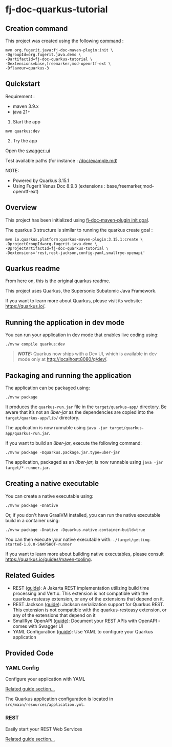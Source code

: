 # fj-doc-quarkus-tutorial

## Creation command

This project was created using the following [command](https://venusdocs.fugerit.org/guide/#maven-plugin-goal-init) :

```shell
mvn org.fugerit.java:fj-doc-maven-plugin:init \
-DgroupId=org.fugerit.java.demo \
-DartifactId=fj-doc-quarkus-tutorial \
-Dextensions=base,freemarker,mod-openrtf-ext \
-Dflavour=quarkus-3
```

## Quickstart

Requirement :
- maven 3.9.x
- java 21+

1. Start the app

```shell
mvn quarkus:dev
```

2. Try the app

Open the [swagger-ui](http://localhost:8080/q/swagger-ui/)

Test available paths (for instance : [/doc/example.md](http://localhost:8080/doc/example.md))

NOTE:
- Powered by Quarkus 3.15.1
- Using Fugerit Venus Doc 8.9.3 (extensions : base,freemarker,mod-openrtf-ext)

## Overview

This project has been initialized using [fj-doc-maven-plugin init goal](https://venusguides.fugerit.org/src/docs/wizard/fj-doc-maven-plugin_init.html).

The quarkus 3 structure is similar to running the quarkus create goal : 

```shell
mvn io.quarkus.platform:quarkus-maven-plugin:3.15.1:create \
-DprojectGroupId=org.fugerit.java.demo \
-DprojectArtifactId=fj-doc-quarkus-tutorial \
-Dextensions='rest,rest-jackson,config-yaml,smallrye-openapi'
```

## Quarkus readme

From here on, this is the original quarkus readme.

This project uses Quarkus, the Supersonic Subatomic Java Framework.

If you want to learn more about Quarkus, please visit its website: <https://quarkus.io/>.

## Running the application in dev mode

You can run your application in dev mode that enables live coding using:

```shell script
./mvnw compile quarkus:dev
```

> **_NOTE:_**  Quarkus now ships with a Dev UI, which is available in dev mode only at <http://localhost:8080/q/dev/>.

## Packaging and running the application

The application can be packaged using:

```shell script
./mvnw package
```

It produces the `quarkus-run.jar` file in the `target/quarkus-app/` directory.
Be aware that it’s not an _über-jar_ as the dependencies are copied into the `target/quarkus-app/lib/` directory.

The application is now runnable using `java -jar target/quarkus-app/quarkus-run.jar`.

If you want to build an _über-jar_, execute the following command:

```shell script
./mvnw package -Dquarkus.package.jar.type=uber-jar
```

The application, packaged as an _über-jar_, is now runnable using `java -jar target/*-runner.jar`.

## Creating a native executable

You can create a native executable using:

```shell script
./mvnw package -Dnative
```

Or, if you don't have GraalVM installed, you can run the native executable build in a container using:

```shell script
./mvnw package -Dnative -Dquarkus.native.container-build=true
```

You can then execute your native executable with: `./target/getting-started-1.0.0-SNAPSHOT-runner`

If you want to learn more about building native executables, please consult <https://quarkus.io/guides/maven-tooling>.

## Related Guides

- REST ([guide](https://quarkus.io/guides/rest)): A Jakarta REST implementation utilizing build time processing and Vert.x. This extension is not compatible with the quarkus-resteasy extension, or any of the extensions that depend on it.
- REST Jackson ([guide](https://quarkus.io/guides/rest#json-serialisation)): Jackson serialization support for Quarkus REST. This extension is not compatible with the quarkus-resteasy extension, or any of the extensions that depend on it
- SmallRye OpenAPI ([guide](https://quarkus.io/guides/openapi-swaggerui)): Document your REST APIs with OpenAPI - comes with Swagger UI
- YAML Configuration ([guide](https://quarkus.io/guides/config-yaml)): Use YAML to configure your Quarkus application

## Provided Code

### YAML Config

Configure your application with YAML

[Related guide section...](https://quarkus.io/guides/config-reference#configuration-examples)

The Quarkus application configuration is located in `src/main/resources/application.yml`.

### REST

Easily start your REST Web Services

[Related guide section...](https://quarkus.io/guides/getting-started-reactive#reactive-jax-rs-resources)
